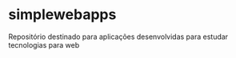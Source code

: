 # simplewebapps
Repositório destinado para aplicações desenvolvidas para estudar tecnologias para web
